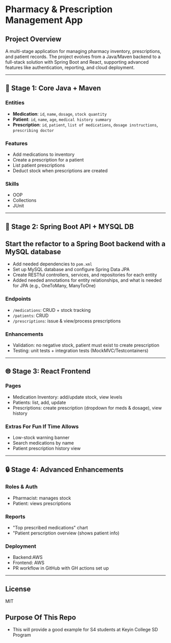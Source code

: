 # Pharmacy & Prescription Management App

## Project Overview
A multi-stage application for managing pharmacy inventory, prescriptions, and patient records. The project evolves from a Java/Maven backend to a full-stack solution with Spring Boot and React, supporting advanced features like authentication, reporting, and cloud deployment.

---

## 🌱 Stage 1: Core Java + Maven

### Entities
- **Medication**: `id`, `name`, `dosage`, `stock quantity`
- **Patient**: `id`, `name`, `age`, `medical history summary`
- **Prescription**: `id`, `patient`, `list of medications`, `dosage instructions`, `prescribing doctor`

### Features
- Add medications to inventory
- Create a prescription for a patient
- List patient prescriptions
- Deduct stock when prescriptions are created

### Skills
- OOP
- Collections
- JUnit

---

## 🚀 Stage 2: Spring Boot API + MYSQL DB
## Start the refactor to a Spring Boot backend with a MySQL database
- Add needed dependencies to `pom.xml`
- Set up MySQL database and configure Spring Data JPA
- Create RESTful controllers, services, and repositories for each entity
- Added needed annotations for entity relationships, and what is needed for JPA (e.g., OneToMany, ManyToOne)
### Endpoints
- `/medications`: CRUD + stock tracking
- `/patients`: CRUD
- `/prescriptions`: issue & view/process prescriptions

### Enhancements
- Validation: no negative stock, patient must exist to create prescription
- Testing: unit tests + integration tests (MockMVC/Testcontainers)

---

## 🌐 Stage 3: React Frontend

### Pages
- Medication Inventory: add/update stock, view levels
- Patients: list, add, update
- Prescriptions: create prescription (dropdown for meds & dosage), view history

### Extras For Fun If Time Allows
- Low-stock warning banner
- Search medications by name
- Patient prescription history view

---

## 🔒 Stage 4: Advanced Enhancements

### Roles & Auth
- Pharmacist: manages stock
- Patient: views prescriptions

### Reports
- "Top prescribed medications" chart
- "Patient perscription overview (shows patient info)

### Deployment
- Backend:AWS
- Frontend: AWS
- PR workflow in GitHub with GH actions set up

---
## License
MIT

## Purpose Of This Repo
- This will provide a good example for S4 students at Keyin College SD Program

